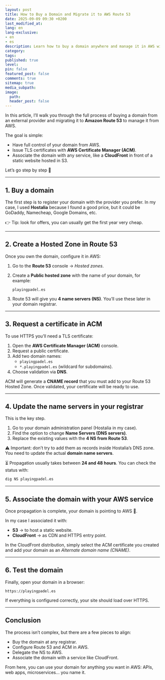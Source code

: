 ```yaml
---
layout: post
title: How to Buy a Domain and Migrate it to AWS Route 53
date: 2025-09-09 09:30 +0200
last_modified_at:
lang: en
lang-exclusive:
- en
- es
description: Learn how to buy a domain anywhere and manage it in AWS with Route 53 step by step.
category:
tags:
published: true
level:
pin: false
featured_post: false
comments: true
sitemap: true
media_subpath:
image:
  path:
  header_post: false
---
```


In this article, I’ll walk you through the full process of buying a domain from an external provider and migrating it to **Amazon Route 53** to manage it from AWS.

The goal is simple:

- Have full control of your domain from AWS.
- Issue TLS certificates with **AWS Certificate Manager (ACM)**.
- Associate the domain with any service, like a **CloudFront** in front of a static website hosted in S3.

Let’s go step by step 🚀

---

## 1. Buy a domain

The first step is to register your domain with the provider you prefer. In my case, I used **Hostalia** because I found a good price, but it could be GoDaddy, Namecheap, Google Domains, etc.

👉 Tip: look for offers, you can usually get the first year very cheap.

---

## 2. Create a Hosted Zone in Route 53

Once you own the domain, configure it in AWS:

1. Go to the **Route 53** console → *Hosted zones*.
2. Create a **Public hosted zone** with the name of your domain, for example:

    ```code
    playingpadel.es
    ```

3. Route 53 will give you **4 name servers (NS)**. You’ll use these later in your domain registrar.

---

## 3. Request a certificate in ACM

To use HTTPS you’ll need a TLS certificate:

1. Open the **AWS Certificate Manager (ACM)** console.
2. Request a public certificate.
3. Add two domain names:
   - `playingpadel.es`
   - `*.playingpadel.es` (wildcard for subdomains).
4. Choose validation via **DNS**.

ACM will generate a **CNAME record** that you must add to your Route 53 Hosted Zone. Once validated, your certificate will be ready to use.

---

## 4. Update the name servers in your registrar

This is the key step.

1. Go to your domain administration panel (Hostalia in my case).
2. Find the option to change **Name Servers (DNS servers)**.
3. Replace the existing values with the **4 NS from Route 53**.

⚠️ Important: don’t try to add them as records inside Hostalia’s DNS zone. You need to update the actual **domain name servers**.

⏳ Propagation usually takes between **24 and 48 hours**. You can check the status with:

```bash
dig NS playingpadel.es
```

---

## 5. Associate the domain with your AWS service

Once propagation is complete, your domain is pointing to AWS 🎉.

In my case I associated it with:

- **S3** → to host a static website.
- **CloudFront** → as CDN and HTTPS entry point.

In the CloudFront distribution, simply select the ACM certificate you created and add your domain as an *Alternate domain name (CNAME)*.

---

## 6. Test the domain

Finally, open your domain in a browser:

```code
https://playingpadel.es
```

If everything is configured correctly, your site should load over HTTPS.

---

## Conclusion

The process isn’t complex, but there are a few pieces to align:

- Buy the domain at any registrar.
- Configure Route 53 and ACM in AWS.
- Delegate the NS to AWS.
- Associate the domain with a service like CloudFront.

From here, you can use your domain for anything you want in AWS: APIs, web apps, microservices… you name it.
